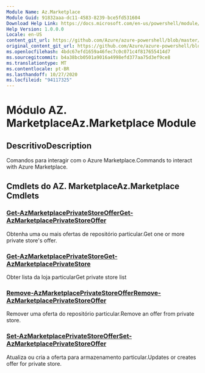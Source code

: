 ```yaml
---
Module Name: Az.Marketplace
Module Guid: 91832aaa-dc11-4583-8239-bce5fd531604
Download Help Link: https://docs.microsoft.com/en-us/powershell/module/az.marketplace
Help Version: 1.0.0.0
Locale: en-US
content_git_url: https://github.com/Azure/azure-powershell/blob/master/src/Marketplace/Marketplace/help/Az.Marketplace.md
original_content_git_url: https://github.com/Azure/azure-powershell/blob/master/src/Marketplace/Marketplace/help/Az.Marketplace.md
ms.openlocfilehash: 4bdc67efd1659a46fec7c0c071c4f817655414d7
ms.sourcegitcommit: b4a38bcb0501a9016a4998efd377aa75d3ef9ce8
ms.translationtype: MT
ms.contentlocale: pt-BR
ms.lasthandoff: 10/27/2020
ms.locfileid: "94117325"
---
```

# <span data-ttu-id="76f4c-101">Módulo AZ. Marketplace</span><span class="sxs-lookup"><span data-stu-id="76f4c-101">Az.Marketplace Module</span></span>
## <span data-ttu-id="76f4c-102">Descritivo</span><span class="sxs-lookup"><span data-stu-id="76f4c-102">Description</span></span>
<span data-ttu-id="76f4c-103">Comandos para interagir com o Azure Marketplace.</span><span class="sxs-lookup"><span data-stu-id="76f4c-103">Commands to interact with Azure Marketplace.</span></span>

## <span data-ttu-id="76f4c-104">Cmdlets do AZ. Marketplace</span><span class="sxs-lookup"><span data-stu-id="76f4c-104">Az.Marketplace Cmdlets</span></span>
### [<span data-ttu-id="76f4c-105">Get-AzMarketplacePrivateStoreOffer</span><span class="sxs-lookup"><span data-stu-id="76f4c-105">Get-AzMarketplacePrivateStoreOffer</span></span>](Get-AzMarketplacePrivateStoreOffer.md)
<span data-ttu-id="76f4c-106">Obtenha uma ou mais ofertas de repositório particular.</span><span class="sxs-lookup"><span data-stu-id="76f4c-106">Get one or more private store's offer.</span></span>

### [<span data-ttu-id="76f4c-107">Get-AzMarketplacePrivateStore</span><span class="sxs-lookup"><span data-stu-id="76f4c-107">Get-AzMarketplacePrivateStore</span></span>](Get-AzMarketplacePrivateStore.md)
<span data-ttu-id="76f4c-108">Obter lista da loja particular</span><span class="sxs-lookup"><span data-stu-id="76f4c-108">Get private store list</span></span>

### [<span data-ttu-id="76f4c-109">Remove-AzMarketplacePrivateStoreOffer</span><span class="sxs-lookup"><span data-stu-id="76f4c-109">Remove-AzMarketplacePrivateStoreOffer</span></span>](Remove-AzMarketplacePrivateStoreOffer.md)
<span data-ttu-id="76f4c-110">Remover uma oferta do repositório particular.</span><span class="sxs-lookup"><span data-stu-id="76f4c-110">Remove an offer from private store.</span></span>

### [<span data-ttu-id="76f4c-111">Set-AzMarketplacePrivateStoreOffer</span><span class="sxs-lookup"><span data-stu-id="76f4c-111">Set-AzMarketplacePrivateStoreOffer</span></span>](Set-AzMarketplacePrivateStoreOffer.md)
<span data-ttu-id="76f4c-112">Atualiza ou cria a oferta para armazenamento particular.</span><span class="sxs-lookup"><span data-stu-id="76f4c-112">Updates or creates offer for private store.</span></span>

